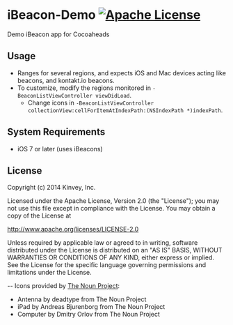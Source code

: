 iBeacon-Demo [![Apache License](http://b.repl.ca/v1/License-Apache2.0-blue.png)](LICENSE)
============

Demo iBeacon app for Cocoaheads

## Usage
* Ranges for several regions, and expects iOS and Mac devices acting like beacons, and kontakt.io beacons.
* To customize, modify the regions monitored in `-BeaconListViewController viewDidLoad`.
     * Change icons in `-BeaconListViewController collectionView:cellForItemAtIndexPath:(NSIndexPath *)indexPath`.


## System Requirements
* iOS 7 or later (uses iBeacons)

## License

Copyright (c) 2014 Kinvey, Inc.

Licensed under the Apache License, Version 2.0 (the "License");
you may not use this file except in compliance with the License.
You may obtain a copy of the License at

http://www.apache.org/licenses/LICENSE-2.0

Unless required by applicable law or agreed to in writing, software
distributed under the License is distributed on an "AS IS" BASIS,
WITHOUT WARRANTIES OR CONDITIONS OF ANY KIND, either express or implied.
See the License for the specific language governing permissions and
limitations under the License.

--
Icons provided by [The Noun Project](http://thenounproject.com/):

*    Antenna by deadtype from The Noun Project
*    iPad by Andreas Bjurenborg from The Noun Project
*    Computer by Dmitry Orlov from The Noun Project